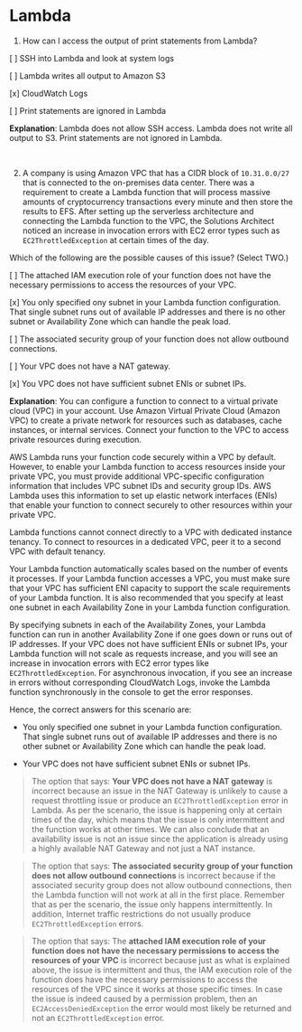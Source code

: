 # Lambda

1. How can I access the output of print statements from Lambda?

[ ] SSH into Lambda and look at system logs

[ ] Lambda writes all output to Amazon S3

[x] CloudWatch Logs

[ ] Print statements are ignored in Lambda

**Explanation**: Lambda does not allow SSH access. Lambda does not write all output to S3. Print statements are not ignored in Lambda.

<br />

2. A company is using Amazon VPC that has a CIDR block of `10.31.0.0/27` that is connected to the on-premises data center. There was a requirement to create a Lambda function that will process massive amounts of cryptocurrency transactions every minute and then store the results to EFS. After setting up the serverless architecture and connecting the Lambda function to the VPC, the Solutions Architect noticed an increase in invocation errors with EC2 error types such as `EC2ThrottledException` at certain times of the day.

Which of the following are the possible causes of this issue? (Select TWO.)

[ ] The attached IAM execution role of your function does not have the necessary permissions to access the resources of your VPC.

[x] You only specified ony subnet in your Lambda function configuration. That single subnet runs out of available IP addresses and there is no other subnet or Availability Zone which can handle the peak load.

[ ] The associated security group of your function does not allow outbound connections.

[ ] Your VPC does not have a NAT gateway.

[x] You VPC does not have sufficient subnet ENIs or subnet IPs.

**Explanation**: You can configure a function to connect to a virtual private cloud (VPC) in your account. Use Amazon Virtual Private Cloud (Amazon VPC) to create a private network for resources such as databases, cache instances, or internal services. Connect your function to the VPC to access private resources during execution.

AWS Lambda runs your function code securely within a VPC by default. However, to enable your Lambda function to access resources inside your private VPC, you must provide additional VPC-specific configuration information that includes VPC subnet IDs and security group IDs. AWS Lambda uses this information to set up elastic network interfaces (ENIs) that enable your function to connect securely to other resources within your private VPC.

Lambda functions cannot connect directly to a VPC with dedicated instance tenancy. To connect to resources in a dedicated VPC, peer it to a second VPC with default tenancy.

Your Lambda function automatically scales based on the number of events it processes. If your Lambda function accesses a VPC, you must make sure that your VPC has sufficient ENI capacity to support the scale requirements of your Lambda function. It is also recommended that you specify at least one subnet in each Availability Zone in your Lambda function configuration.

By specifying subnets in each of the Availability Zones, your Lambda function can run in another Availability Zone if one goes down or runs out of IP addresses. If your VPC does not have sufficient ENIs or subnet IPs, your Lambda function will not scale as requests increase, and you will see an increase in invocation errors with EC2 error types like `EC2ThrottledException`. For asynchronous invocation, if you see an increase in errors without corresponding CloudWatch Logs, invoke the Lambda function synchronously in the console to get the error responses.

Hence, the correct answers for this scenario are:

* You only specified one subnet in your Lambda function configuration. That single subnet runs out of available IP addresses and there is no other subnet or Availability Zone which can handle the peak load.

* Your VPC does not have sufficient subnet ENIs or subnet IPs.

> The option that says: **Your VPC does not have a NAT gateway** is incorrect because an issue in the NAT Gateway is unlikely to cause a request throttling issue or produce an `EC2ThrottledException` error in Lambda. As per the scenario, the issue is happening only at certain times of the day, which means that the issue is only intermittent and the function works at other times. We can also conclude that an availability issue is not an issue since the application is already using a highly available NAT Gateway and not just a NAT instance.

> The option that says: **The associated security group of your function does not allow outbound connections** is incorrect because if the associated security group does not allow outbound connections, then the Lambda function will not work at all in the first place. Remember that as per the scenario, the issue only happens intermittently. In addition, Internet traffic restrictions do not usually produce `EC2ThrottledException` errors.

> The option that says: The **attached IAM execution role of your function does not have the necessary permissions to access the resources of your VPC** is incorrect because just as what is explained above, the issue is intermittent and thus, the IAM execution role of the function does have the necessary permissions to access the resources of the VPC since it works at those specific times. In case the issue is indeed caused by a permission problem, then an `EC2AccessDeniedException` the error would most likely be returned and not an `EC2ThrottledException` error.

<br />
